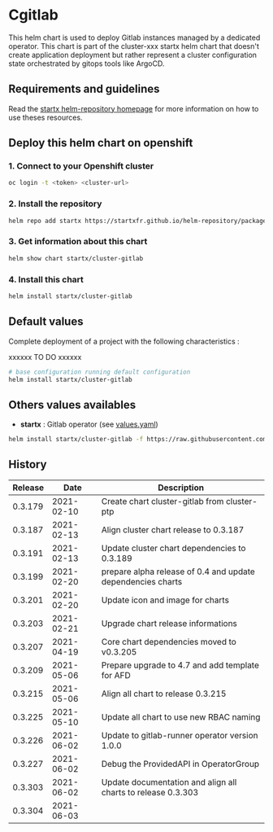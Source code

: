 # Cgitlab

This helm chart is used to deploy Gitlab instances managed by a dedicated operator.
This chart is part of the cluster-xxx startx helm chart that doesn't create application deployment but rather represent a cluster configuration state orchestrated by gitops tools like ArgoCD.

## Requirements and guidelines

Read the [startx helm-repository homepage](https://startxfr.github.io/helm-repository) for
more information on how to use theses resources.

## Deploy this helm chart on openshift

### 1. Connect to your Openshift cluster

```bash
oc login -t <token> <cluster-url>
```

### 2. Install the repository

```bash
helm repo add startx https://startxfr.github.io/helm-repository/packages/
```

### 3. Get information about this chart

```bash
helm show chart startx/cluster-gitlab
```

### 4. Install this chart

```bash
helm install startx/cluster-gitlab
```

## Default values

Complete deployment of a project with the following characteristics :

xxxxxx TO DO xxxxxx

```bash
# base configuration running default configuration
helm install startx/cluster-gitlab
```

## Others values availables

- **startx** : Gitlab operator (see [values.yaml](https://raw.githubusercontent.com/startxfr/helm-repository/master/charts/cluster-gitlab/values-startx.yaml))

```bash
helm install startx/cluster-gitlab -f https://raw.githubusercontent.com/startxfr/helm-repository/master/charts/cluster-gitlab/values-startx.yaml
```

## History

| Release | Date       | Description                                  |
| ------- | ---------- | -------------------------------------------- |
| 0.3.179 | 2021-02-10 | Create chart cluster-gitlab from cluster-ptp |
| 0.3.187 | 2021-02-13 | Align cluster chart release to 0.3.187       |
| 0.3.191 | 2021-02-13 | Update cluster chart dependencies to 0.3.189
| 0.3.199 | 2021-02-20 | prepare alpha release of 0.4 and update dependencies charts
| 0.3.201 | 2021-02-20 | Update icon and image for charts
| 0.3.203 | 2021-02-21 | Upgrade chart release informations
| 0.3.207 | 2021-04-19 | Core chart dependencies moved to v0.3.205
| 0.3.209 | 2021-05-06 | Prepare upgrade to 4.7 and add template for AFD
| 0.3.215 | 2021-05-06 | Align all chart to release 0.3.215
| 0.3.225 | 2021-05-10 | Update all chart to use new RBAC naming
| 0.3.226 | 2021-06-02 | Update to gitlab-runner operator version 1.0.0
| 0.3.227 | 2021-06-02 | Debug the ProvidedAPI in OperatorGroup
| 0.3.303 | 2021-06-02 | Update documentation and align all charts to release 0.3.303
| 0.3.304 | 2021-06-03 | | 0.3.304 | 2021-06-03 | Align cluster chart to version 0.3.311

